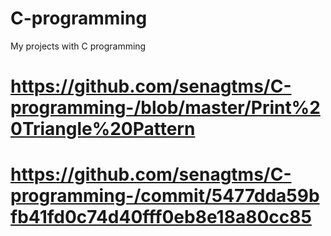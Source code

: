 # C-programming
My projects with C programming
# https://github.com/senagtms/C-programming-/blob/master/Print%20Triangle%20Pattern
# https://github.com/senagtms/C-programming-/commit/5477dda59bfb41fd0c74d40fff0eb8e18a80cc85
